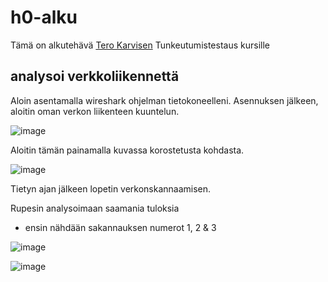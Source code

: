 # h0-alku

Tämä on alkutehävä [Tero Karvisen](https://terokarvinen.com/tunkeutumistestaus-ict4tn027-3010-syksylla-2022/#h0-alkutehtava) Tunkeutumistestaus kursille

## analysoi verkkoliikennettä 

Aloin asentamalla wireshark ohjelman tietokoneelleni. 
Asennuksen jälkeen, aloitin oman verkon liikenteen kuuntelun.

![image](https://user-images.githubusercontent.com/93308960/197474161-70dace7e-1e15-47ac-a887-38423bd70a92.png)

Aloitin tämän painamalla kuvassa korostetusta kohdasta.

![image](https://user-images.githubusercontent.com/93308960/197472215-cfe6ac80-6299-48d6-b1e2-f75bf74e4ce3.png)

Tietyn ajan jälkeen lopetin verkonskannaamisen. 

Rupesin analysoimaan saamania tuloksia

 * ensin nähdään sakannauksen numerot 1, 2  & 3
 

![image](https://user-images.githubusercontent.com/93308960/197474494-6ecec966-8213-4037-ae62-10f8c38c8e56.png)


![image](https://user-images.githubusercontent.com/93308960/197473492-bb5c6a88-fa12-4cfb-9ea6-17718f98f5ab.png)


